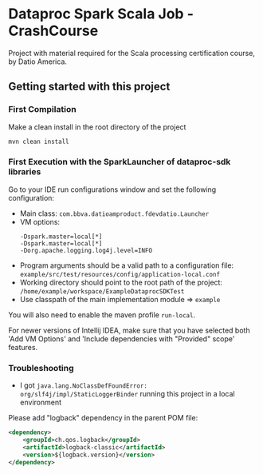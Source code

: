 
# Dataproc Spark Scala Job - CrashCourse

Project with material required for the Scala processing certification course, by Datio America.

## Getting started with this project
### First Compilation

Make a clean install in the root directory of the project

```bash
mvn clean install
```

### First Execution with the SparkLauncher of dataproc-sdk libraries

Go to your IDE run configurations window and set the following configuration:
 * Main class: `com.bbva.datioamproduct.fdevdatio.Launcher`
 * VM options:
   ```
   -Dspark.master=local[*]
   -Dspark.master=local[*]
   -Dorg.apache.logging.log4j.level=INFO
   ```
 * Program arguments should be a valid path to a configuration file: `example/src/test/resources/config/application-local.conf`
 * Working directory should point to the root path of the project: `/home/example/workspace/ExampleDataprocSDKTest`
 * Use classpath of the main implementation module => `example`

You will also need to enable the maven profile `run-local`.

For newer versions of Intellij IDEA, make sure that you have selected both 'Add VM Options' and 'Include dependencies with "Provided" scope' features.

### Troubleshooting

* I got `java.lang.NoClassDefFoundError: org/slf4j/impl/StaticLoggerBinder` running this project in a local environment

Please add "logback" dependency in the parent POM file:
```xml
<dependency>
    <groupId>ch.qos.logback</groupId>
    <artifactId>logback-classic</artifactId>
    <version>${logback.version}</version>
</dependency>
```
